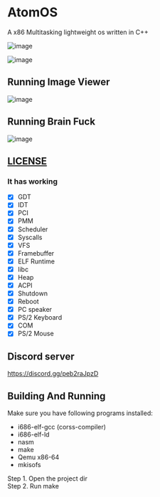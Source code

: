 # AtomOS
A x86 Multitasking lightweight os written in C++ 

![image](https://user-images.githubusercontent.com/82322282/184394310-00eabeeb-521d-4751-94fc-de47d85e3ee9.png)


![image](https://user-images.githubusercontent.com/82322282/175992874-dc6d684a-d627-4a29-9ae4-5bbed286b5eb.png)



## Running Image Viewer

![image](https://user-images.githubusercontent.com/82322282/185660231-ba15d149-1be1-4027-9736-4a2733e06ab5.png)


## Running Brain Fuck

![image](https://user-images.githubusercontent.com/82322282/175992421-5324e79f-01f9-40bc-ac02-ed8393808766.png)

## [LICENSE](LICENSE)

### It has working

- [x] GDT
- [x] IDT
- [x] PCI
- [x] PMM
- [x] Scheduler
- [x] Syscalls
- [x] VFS
- [x] Framebuffer
- [x] ELF Runtime
- [x] libc
- [x] Heap
- [x] ACPI
- [x] Shutdown
- [x] Reboot
- [x] PC speaker
- [x] PS/2 Keyboard
- [x] COM 
- [x] PS/2 Mouse

## Discord server
https://discord.gg/peb2raJpzD

## Building And Running

Make sure you have following programs installed:
* i686-elf-gcc (corss-compiler)
* i686-elf-ld
* nasm
* make
* Qemu x86-64
* mkisofs

Step 1. Open the project dir<br>
Step 2. Run make
